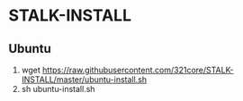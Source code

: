 # STALK-INSTALL

## Ubuntu

1. wget https://raw.githubusercontent.com/321core/STALK-INSTALL/master/ubuntu-install.sh
2. sh ubuntu-install.sh

